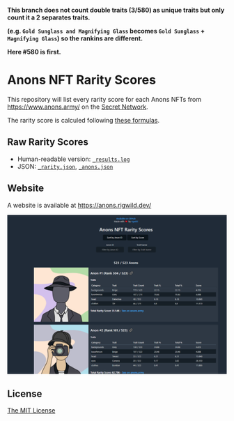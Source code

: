 **This branch does not count double traits (3/580) as unique traits but only count it a 2 separates traits.**

**(e.g. `Gold Sunglass and Magnifying Glass` becomes `Gold Sunglass` + `Magnifying Glass`) so the rankins are different.**

**Here #580 is first.**

# Anons NFT Rarity Scores

This repository will list every rarity score for each Anons NFTs from https://www.anons.army/ on the [Secret Network](https://scrt.network/).

The rarity score is calculed following [these formulas](https://raritytools.medium.com/ranking-rarity-understanding-rarity-calculation-methods-86ceaeb9b98c).

## Raw Rarity Scores

- Human-readable version: [`_results.log`](./_results.log)
- JSON: [`_rarity.json`](./_rarity.json), [`_anons.json`](./_anons.json)

## Website

A website is available at https://anons.rigwild.dev/

![website screenshot](./screenshot.png)

## License

[The MIT License](./LICENSE)
